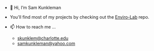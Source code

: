 - 👋 Hi, I’m Sam Kunkleman

- You'll find most of my projects by checking out the [Enviro-Lab](https://github.com/orgs/enviro-lab/repositories) repo.

- 📫 How to reach me ...
    * skunklem@charlotte.edu
    * samkunkleman@yahoo.com

<!---
skunklem/skunklem is a ✨ special ✨ repository because its `README.md` (this file) appears on your GitHub profile.
You can click the Preview link to take a look at your changes.
--->
